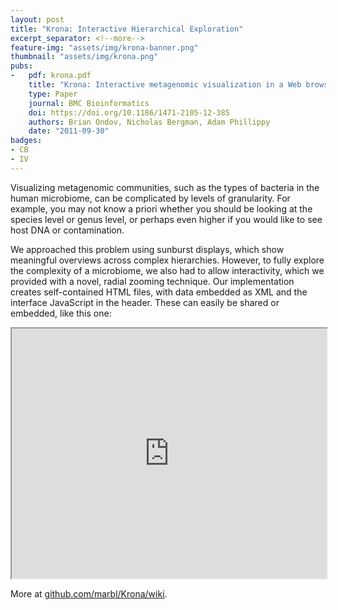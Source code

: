 ```yaml
---
layout: post
title: "Krona: Interactive Hierarchical Exploration"
excerpt_separator: <!--more-->
feature-img: "assets/img/krona-banner.png"
thumbnail: "assets/img/krona.png"
pubs:
-   pdf: krona.pdf
    title: "Krona: Interactive metagenomic visualization in a Web browser"
    type: Paper
    journal: BMC Bioinformatics
    doi: https://doi.org/10.1186/1471-2105-12-385
    authors: Brian Ondov, Nicholas Bergman, Adam Phillippy
    date: "2011-09-30"
badges:
- CB
- IV
---
```


Visualizing metagenomic communities, such as the types of bacteria in the human
microbiome, can be complicated by levels of granularity. For example, you may
not know a priori whether you should be looking at the species level or genus
level, or perhaps even higher if you would like to see host DNA or contamination.

We approached this problem using sunburst displays, which show meaningful
overviews across complex hierarchies. However, to fully explore the
complexity of a microbiome, we also had to allow interactivity, which we
provided with a novel,
radial zooming technique. Our implementation creates self-contained HTML files,
with data embedded as XML and the interface JavaScript in the header. These can
easily be shared or embedded, like this one:

<iframe scrolling="no" style="padding:0;width:100%;height:400px;" src="https://marbl.github.io/Krona/examples/rdp.krona.html?dataset=0&node=571&collapse=true&color=false&depth=8&font=10&key=true"></iframe>

More at [github.com/marbl/Krona/wiki](https://github.com/marbl/Krona/wiki).
